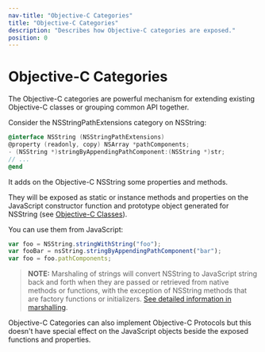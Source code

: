 ```yaml
---
nav-title: "Objective-C Categories"
title: "Objective-C Categories"
description: "Describes how Objective-C categories are exposed."
position: 0
---
```


# Objective-C Categories
The Objective-C categories are powerful mechanism for extending existing Objective-C classes or grouping common API together.

Consider the NSStringPathExtensions category on NSString:
``` Objective-C
@interface NSString (NSStringPathExtensions)
@property (readonly, copy) NSArray *pathComponents;
- (NSString *)stringByAppendingPathComponent:(NSString *)str;
// ...
@end
```

It adds on the Objective-C NSString some properties and methods.

They will be exposed as static or instance methods and properties on the JavaScript constructor function and prototype object generated for NSString (see [Objective-C Classes](ObjC-Classes.md)).

You can use them from JavaScript:
``` JavaScript
var foo = NSString.stringWithString("foo");
var fooBar = nsString.stringByAppendingPathComponent("bar");
var foo = foo.pathComponents;
```

> **NOTE:** Marshaling of strings will convert NSString to JavaScript string back and forth when they are passed or retrieved from native methods or functions, with the exception of NSString methods that are factory functions or initializers. [See detailed information in marshalling](../Marshalling.md).

Objective-C Categories can also implement Objective-C Protocols but this doesn't have special effect on the JavaScript objects beside the exposed functions and properties.